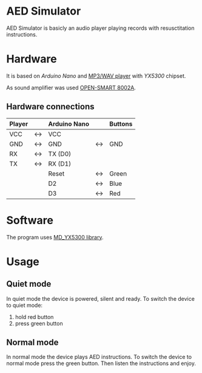 # AED Simulator

AED Simulator is basicly an audio player playing records with resusctitation instructions. 

# Hardware

It is based on *Arduino Nano* and [MP3/WAV player] with *YX5300* chipset. 

As sound amplifier was used [OPEN-SMART 8002A]. 

[MP3/WAV player]: https://www.dx.com/p/uart-control-serial-mp3-music-player-module-for-arduino-avr-arm-pic-blue-silver-2045959#.XQJ3togzY_4
[OPEN-SMART 8002A]: https://www.dx.com/p/open-smart-8002a-mono-audio-power-amplifier-module-for-arduino-mp3-2005468#.XSw7IegzY_4

## Hardware connections

| Player |     | Arduino Nano |     | Buttons |
|--------|-----|--------------|-----|---------|
| VCC    | <-> | VCC          |     |         |
| GND    | <-> | GND          | <-> | GND     |
| RX     | <-> | TX (D0)      |     |         |
| TX     | <-> | RX (D1)      |     |         |
|        |     | Reset        | <-> | Green   |
|        |     | D2           | <-> | Blue    |
|        |     | D3           | <-> | Red     |

# Software

The program uses [MD_YX5300 library](https://github.com/MajicDesigns/MD_YX5300). 

# Usage

## Quiet mode

In quiet mode the device is powered, silent and ready. To switch the device to quiet mode:

1. hold red button
1. press green button

## Normal mode

In normal mode the device plays AED instructions. To switch the device to normal mode press the green button. 
Then listen the instructions and enjoy. 
